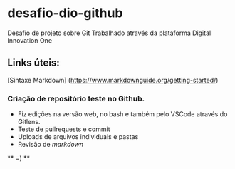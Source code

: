 # desafio-dio-github
Desafio de projeto sobre Git
Trabalhado através da plataforma Digital Innovation One 

## Links úteis: 
[Sintaxe Markdown] (https://www.markdownguide.org/getting-started/)

### Criação de repositório teste no Github. 

* Fiz edições na versão web, no bash e também pelo VSCode através do Gitlens.
* Teste de pullrequests e commit
* Uploads de arquivos individuais e pastas
* Revisão de _markdown_


** =) **
